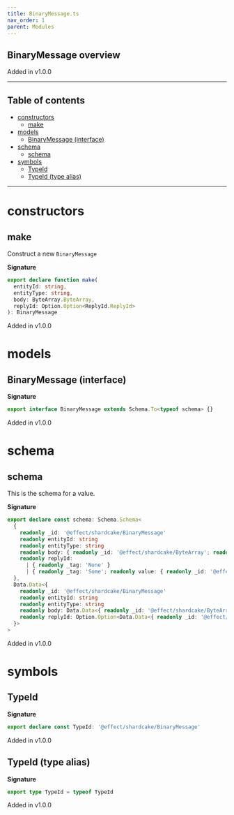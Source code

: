```yaml
---
title: BinaryMessage.ts
nav_order: 1
parent: Modules
---
```


## BinaryMessage overview

Added in v1.0.0

---

<h2 class="text-delta">Table of contents</h2>

- [constructors](#constructors)
  - [make](#make)
- [models](#models)
  - [BinaryMessage (interface)](#binarymessage-interface)
- [schema](#schema)
  - [schema](#schema-1)
- [symbols](#symbols)
  - [TypeId](#typeid)
  - [TypeId (type alias)](#typeid-type-alias)

---

# constructors

## make

Construct a new `BinaryMessage`

**Signature**

```ts
export declare function make(
  entityId: string,
  entityType: string,
  body: ByteArray.ByteArray,
  replyId: Option.Option<ReplyId.ReplyId>
): BinaryMessage
```

Added in v1.0.0

# models

## BinaryMessage (interface)

**Signature**

```ts
export interface BinaryMessage extends Schema.To<typeof schema> {}
```

Added in v1.0.0

# schema

## schema

This is the schema for a value.

**Signature**

```ts
export declare const schema: Schema.Schema<
  {
    readonly _id: '@effect/shardcake/BinaryMessage'
    readonly entityId: string
    readonly entityType: string
    readonly body: { readonly _id: '@effect/shardcake/ByteArray'; readonly value: string }
    readonly replyId:
      | { readonly _tag: 'None' }
      | { readonly _tag: 'Some'; readonly value: { readonly _id: '@effect/shardcake/ReplyId'; readonly value: string } }
  },
  Data.Data<{
    readonly _id: '@effect/shardcake/BinaryMessage'
    readonly entityId: string
    readonly entityType: string
    readonly body: Data.Data<{ readonly _id: '@effect/shardcake/ByteArray'; readonly value: string }>
    readonly replyId: Option.Option<Data.Data<{ readonly _id: '@effect/shardcake/ReplyId'; readonly value: string }>>
  }>
>
```

Added in v1.0.0

# symbols

## TypeId

**Signature**

```ts
export declare const TypeId: '@effect/shardcake/BinaryMessage'
```

Added in v1.0.0

## TypeId (type alias)

**Signature**

```ts
export type TypeId = typeof TypeId
```

Added in v1.0.0
